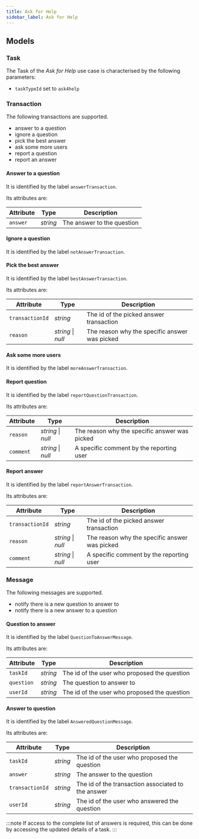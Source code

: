 ```yaml
---
title: Ask for Help
sidebar_label: Ask for Help
---
```


## Models

### Task

The Task of the _Ask for Help_ use case is characterised by the following parameters:

* `taskTypeId` set to `ask4help`

### Transaction

The following transactions are supported.

* answer to a question
* ignore a question
* pick the best answer
* ask some more users
* report a question
* report an answer

#### Answer to a question

It is identified by the label `answerTransaction`.

Its attributes are:

| Attribute | Type | Description |
| ------------- | ---- | ----------- |
| `answer` | _string_ | The answer to the question |

#### Ignore a question

It is identified by the label `notAnswerTransaction`.

#### Pick the best answer

It is identified by the label `bestAnswerTransaction`.

Its attributes are:

| Attribute | Type | Description |
| ------------- | ---- | ----------- |
| `transactionId` | _string_ | The id of the picked answer transaction |
| `reason` | _string_ \| _null_ | The reason why the specific answer was picked |

#### Ask some more users

It is identified by the label `moreAnswerTransaction`.

#### Report question

It is identified by the label `reportQuestionTransaction`.

Its attributes are:

| Attribute | Type | Description |
| ------------- | ---- | ----------- |
| `reason` | _string_ \| _null_ | The reason why the specific answer was picked |
| `comment` | _string_ \| _null_ | A specific comment by the reporting user |

#### Report answer

It is identified by the label `reportAnswerTransaction`.

Its attributes are:

| Attribute | Type | Description |
| ------------- | ---- | ----------- |
| `transactionId` | _string_ | The id of the picked answer transaction |
| `reason` | _string_ \| _null_ | The reason why the specific answer was picked |
| `comment` | _string_ \| _null_ | A specific comment by the reporting user |

### Message

The following messages are supported.

* notify there is a new question to answer to
* notify there is a new answer to a question

#### Question to answer

It is identified by the label `QuestionToAnswerMessage`.

Its attributes are:

| Attribute | Type | Description |
| ------------- | ---- | ----------- |
| `taskId` | _string_ | The id of the user who proposed the question |
| `question` | _string_ | The question to answer to |
| `userId` | _string_ | The id of the user who proposed the question |

#### Answer to question

It is identified by the label `AnsweredQuestionMessage`.

Its attributes are:

| Attribute | Type | Description |
| ------------- | ---- | ----------- |
| `taskId` | _string_ | The id of the user who proposed the question |
| `answer` | _string_ | The answer to the question |
| `transactionId` | _string_ | The id of the transaction associated to the answer |
| `userId` | _string_ | The id of the user who answered the question |

:::note
If access to the complete list of answers is required, this can be done by accessing the updated details of a task.
:::
